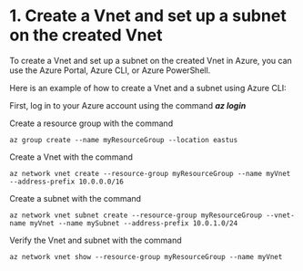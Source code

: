 # 1. Create a Vnet and set up a subnet on the created Vnet

To create a Vnet and set up a subnet on the created Vnet in Azure, you can use the Azure Portal, Azure CLI, or Azure PowerShell.

Here is an example of how to create a Vnet and a subnet using Azure CLI:

First, log in to your Azure account using the command **_az login_**

Create a resource group with the command

    az group create --name myResourceGroup --location eastus

Create a Vnet with the command

    az network vnet create --resource-group myResourceGroup --name myVnet --address-prefix 10.0.0.0/16

Create a subnet with the command

    az network vnet subnet create --resource-group myResourceGroup --vnet-name myVnet --name mySubnet --address-prefix 10.0.1.0/24

Verify the Vnet and subnet with the command

    az network vnet show --resource-group myResourceGroup --name myVnet
